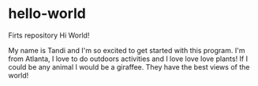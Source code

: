 # hello-world
Firts repository
Hi World!

My name is Tandi and I'm so excited to get started with this program. 
I'm from Atlanta, I love to do outdoors activities and I love love love plants!
If I could be any animal I would be a giraffee. They have the best views of the world!

